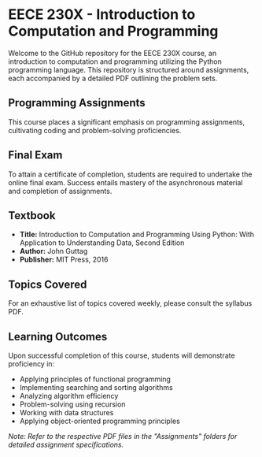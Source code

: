 # EECE 230X - Introduction to Computation and Programming

Welcome to the GitHub repository for the EECE 230X course, an introduction to computation and programming utilizing the Python programming language. This repository is structured around assignments, each accompanied by a detailed PDF outlining the problem sets.

## Programming Assignments
This course places a significant emphasis on programming assignments, cultivating coding and problem-solving proficiencies.

## Final Exam
To attain a certificate of completion, students are required to undertake the online final exam. Success entails mastery of the asynchronous material and completion of assignments.

## Textbook
- **Title:** Introduction to Computation and Programming Using Python: With Application to Understanding Data, Second Edition
- **Author:** John Guttag
- **Publisher:** MIT Press, 2016

## Topics Covered
For an exhaustive list of topics covered weekly, please consult the syllabus PDF.

## Learning Outcomes
Upon successful completion of this course, students will demonstrate proficiency in:
- Applying principles of functional programming
- Implementing searching and sorting algorithms
- Analyzing algorithm efficiency
- Problem-solving using recursion
- Working with data structures
- Applying object-oriented programming principles

*Note: Refer to the respective PDF files in the "Assignments" folders for detailed assignment specifications.*
